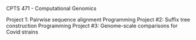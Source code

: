 CPTS 471 - Computational Genomics

Project 1: Pairwise sequence alignment
Programming Project #2: Suffix tree construction
Programming Project #3: Genome-scale comparisons for Covid strains
